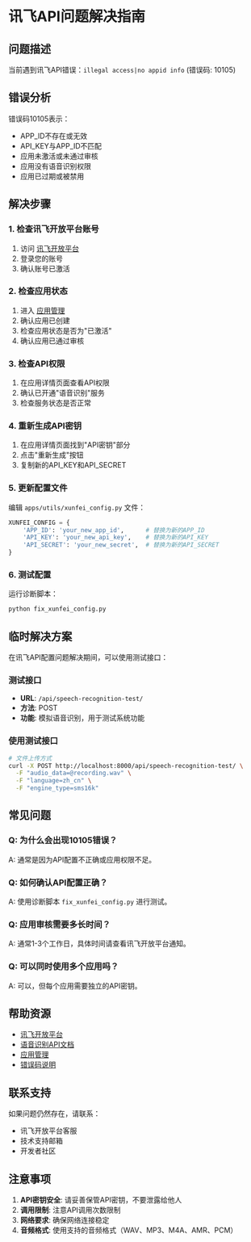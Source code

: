 # 讯飞API问题解决指南

## 问题描述

当前遇到讯飞API错误：`illegal access|no appid info` (错误码: 10105)

## 错误分析

错误码10105表示：
- APP_ID不存在或无效
- API_KEY与APP_ID不匹配
- 应用未激活或未通过审核
- 应用没有语音识别权限
- 应用已过期或被禁用

## 解决步骤

### 1. 检查讯飞开放平台账号

1. 访问 [讯飞开放平台](https://www.xfyun.cn/)
2. 登录您的账号
3. 确认账号已激活

### 2. 检查应用状态

1. 进入 [应用管理](https://console.xfyun.cn/app/myapp)
2. 确认应用已创建
3. 检查应用状态是否为"已激活"
4. 确认应用已通过审核

### 3. 检查API权限

1. 在应用详情页面查看API权限
2. 确认已开通"语音识别"服务
3. 检查服务状态是否正常

### 4. 重新生成API密钥

1. 在应用详情页面找到"API密钥"部分
2. 点击"重新生成"按钮
3. 复制新的API_KEY和API_SECRET

### 5. 更新配置文件

编辑 `apps/utils/xunfei_config.py` 文件：

```python
XUNFEI_CONFIG = {
    'APP_ID': 'your_new_app_id',      # 替换为新的APP_ID
    'API_KEY': 'your_new_api_key',    # 替换为新的API_KEY
    'API_SECRET': 'your_new_secret',  # 替换为新的API_SECRET
}
```

### 6. 测试配置

运行诊断脚本：
```bash
python fix_xunfei_config.py
```

## 临时解决方案

在讯飞API配置问题解决期间，可以使用测试接口：

### 测试接口
- **URL**: `/api/speech-recognition-test/`
- **方法**: POST
- **功能**: 模拟语音识别，用于测试系统功能

### 使用测试接口
```bash
# 文件上传方式
curl -X POST http://localhost:8000/api/speech-recognition-test/ \
  -F "audio_data=@recording.wav" \
  -F "language=zh_cn" \
  -F "engine_type=sms16k"
```

## 常见问题

### Q: 为什么会出现10105错误？
A: 通常是因为API配置不正确或应用权限不足。

### Q: 如何确认API配置正确？
A: 使用诊断脚本 `fix_xunfei_config.py` 进行测试。

### Q: 应用审核需要多长时间？
A: 通常1-3个工作日，具体时间请查看讯飞开放平台通知。

### Q: 可以同时使用多个应用吗？
A: 可以，但每个应用需要独立的API密钥。

## 帮助资源

- [讯飞开放平台](https://www.xfyun.cn/)
- [语音识别API文档](https://www.xfyun.cn/doc/asr/voicedictation/API.html)
- [应用管理](https://console.xfyun.cn/app/myapp)
- [错误码说明](https://www.xfyun.cn/doc/asr/voicedictation/API.html#错误码)

## 联系支持

如果问题仍然存在，请联系：
- 讯飞开放平台客服
- 技术支持邮箱
- 开发者社区

## 注意事项

1. **API密钥安全**: 请妥善保管API密钥，不要泄露给他人
2. **调用限制**: 注意API调用次数限制
3. **网络要求**: 确保网络连接稳定
4. **音频格式**: 使用支持的音频格式（WAV、MP3、M4A、AMR、PCM） 